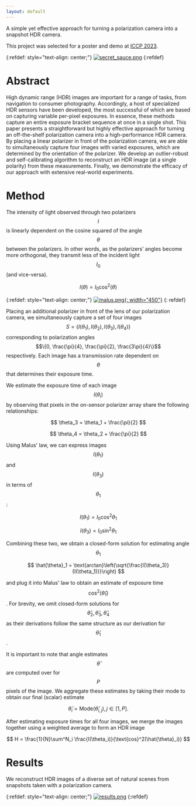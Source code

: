 ```yaml
---
layout: default
---
```


A simple yet effective approach for turning a polarization camera into a snapshot HDR camera.

This project was selected for a poster and demo at [ICCP 2023](https://iccp2023.iccp-conference.org).

{:refdef: style="text-align: center;"}
[![secret_sauce.png](/assets/img/secret_sauce.png)](/assets/img/secret_sauce.png)
{:refdef}


# Abstract

High dynamic range (HDR) images are important for a range of tasks, from navigation to consumer photography. 
Accordingly, a host of specialized HDR sensors have been developed, the most successful of which are based on capturing variable per-pixel exposures. In essence, these methods capture an entire exposure bracket sequence at once in a single shot. This paper presents a straightforward but highly effective approach for turning an off-the-shelf polarization camera into a high-performance HDR camera. By placing a linear polarizer in front of the polarization camera, we are able to simultaneously capture four images with varied exposures, which are determined by the orientation of the polarizer. We develop an outlier-robust and self-calibrating algorithm to reconstruct an HDR image (at a single polarity) from these measurements. Finally, we demonstrate the efficacy of our approach with extensive real-world experiments.

# Method

The intensity of light observed through two polarizers $$I$$ is linearly dependent on the cosine squared of the angle $$\theta$$ between the polarizers. In other words, as the polarizers’ angles become more orthogonal, they transmit less of the incident light $$I_0$$ (and vice-versa).

$$ I(\theta) = I_0\text{cos}^2(\theta) $$


{:refdef: style="text-align: center;"}
[![malus.png](/assets/img/malus.png){: width="450"}](/assets/img/malus.png)
{: refdef}


Placing an additional polarizer in front of the lens of our polarization camera, we simultaneously capture a set of four images $$S=\{I(\theta_1), I(\theta_2), I(\theta_3), I(\theta_4)\}$$ corresponding to polarization angles $$\{0, \frac{\pi}{4}, \frac{\pi}{2}, \frac{3\pi}{4}\}$$ respectively. Each image has a transmission rate dependent on $$\theta$$ that determines their exposure time.

We estimate the exposure time of each image $$I(\theta_i)$$ by observing that pixels in the on-sensor polarizer array share the following relationships:

$$ \theta_3 = \theta_1 + \frac{\pi}{2} $$

$$ \theta_4 = \theta_2 + \frac{\pi}{2} $$ 

Using Malus' law, we can express images $$I(\theta_1)$$ and $$I(\theta_3)$$ in terms of $$\theta_1$$:

$$ I(\theta_1) = I_0\text{cos}^2\theta_1 $$ 

$$ I(\theta_3) = I_0\text{sin}^2\theta_1 $$


Combining these two, we obtain a closed-form solution for estimating angle $$\theta_1$$

$$ \hat{\theta}_1 = \text{arctan}\left(\sqrt{\frac{I(\theta_3)}{I(\theta_1)}}\right) $$

and plug it into Malus' law to obtain an estimate of exposure time $$\text{cos}^2(\hat{\theta}_1)$$. For brevity, we omit closed-form solutions for $$\hat{\theta}_2, \hat{\theta}_3, \hat{\theta}_4$$ as their derivations follow the same structure as our derivation for $$\hat{\theta}_1$$. 


It is important to note that angle estimates $$\hat{\theta}$$ are computed over for $$P$$ pixels of the image. We aggregate these estimates by taking their mode to obtain our final (scalar) estimate

$$ \hat{\theta}_{i} = \text{Mode}(\hat{\theta}_{i,j}), j \in [1, P]. $$

After estimating exposure times for all four images, we merge the images together using a weighted average to form an HDR image

$$ H = \frac{1}{N}\sum^N_i \frac{I(\theta_i)}{\text{cos}^2(\hat{\theta}_i)} $$


<!-- $$\Delta t_i = \text{cos}^2(\hat{\theta}_i)$$.  -->
<!-- Fusing together the 4 images captured by the polarization camera, we obtain an HDR image $$H$$. -->
<!-- Similar to classical HDR methods, we use a weighted sum to merge the images where the weights $$w_i$$ are determined by the reciprocal of exposure time $$\frac{1}{\Delta t}$$ of each image.  -->





<!-- However, our method uses one exposure setting to simultaneously capture all 4 images, so exposure time we cannot use exposure time to determine $$w_i$$. Instead, we estimate the relative brightness of each image and use those values as the weights.  -->
<!-- Relative brightness $$B$$ for an image is defined as the mode of the image's pixel values scaled by a factor of $$\frac{1}{\text{brightest image}}$$. -->

<!-- $$ B_i = \text{mode}\left(\frac{I(\theta_i)}{I(\theta_{\text{brightest}})}\right) $$ -->


<!-- [![histogram.png](/assets/img/histogram.png)](/assets/img/histogram.png) -->


# Results

We reconstruct HDR images of a diverse set of natural scenes from snapshots taken with a polarization camera.


{:refdef: style="text-align: center;"}
[![results.png](/assets/img/results.png)](/assets/img/results.png)
{:refdef}